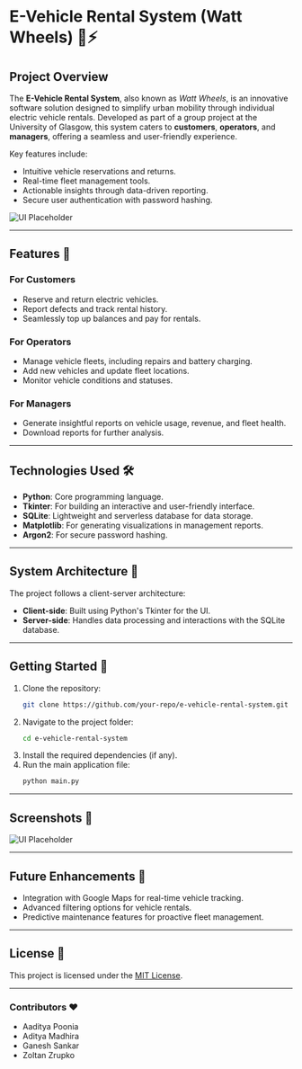 
# E-Vehicle Rental System (Watt Wheels) 🚗⚡

## Project Overview
The **E-Vehicle Rental System**, also known as *Watt Wheels*, is an innovative software solution designed to simplify urban mobility through individual electric vehicle rentals. Developed as part of a group project at the University of Glasgow, this system caters to **customers**, **operators**, and **managers**, offering a seamless and user-friendly experience.

Key features include:
- Intuitive vehicle reservations and returns.
- Real-time fleet management tools.
- Actionable insights through data-driven reporting.
- Secure user authentication with password hashing.

![UI Placeholder](path/to/ui_image.png)

---

## Features 🌟
### For Customers
- Reserve and return electric vehicles.
- Report defects and track rental history.
- Seamlessly top up balances and pay for rentals.

### For Operators
- Manage vehicle fleets, including repairs and battery charging.
- Add new vehicles and update fleet locations.
- Monitor vehicle conditions and statuses.

### For Managers
- Generate insightful reports on vehicle usage, revenue, and fleet health.
- Download reports for further analysis.

---

## Technologies Used 🛠️
- **Python**: Core programming language.
- **Tkinter**: For building an interactive and user-friendly interface.
- **SQLite**: Lightweight and serverless database for data storage.
- **Matplotlib**: For generating visualizations in management reports.
- **Argon2**: For secure password hashing.

---

## System Architecture 📐
The project follows a client-server architecture:
- **Client-side**: Built using Python's Tkinter for the UI.
- **Server-side**: Handles data processing and interactions with the SQLite database.

---

## Getting Started 🚀
1. Clone the repository:  
   ```bash
   git clone https://github.com/your-repo/e-vehicle-rental-system.git
   ```
2. Navigate to the project folder:  
   ```bash
   cd e-vehicle-rental-system
   ```
3. Install the required dependencies (if any).
4. Run the main application file:  
   ```bash
   python main.py
   ```

---

## Screenshots 📸
![UI Placeholder](path/to/ui_image.png)

---

## Future Enhancements 🔮
- Integration with Google Maps for real-time vehicle tracking.
- Advanced filtering options for vehicle rentals.
- Predictive maintenance features for proactive fleet management.

---

## License 📄
This project is licensed under the [MIT License](LICENSE).

---

### Contributors ❤️
- Aaditya Poonia
- Aditya Madhira
- Ganesh Sankar
- Zoltan Zrupko

